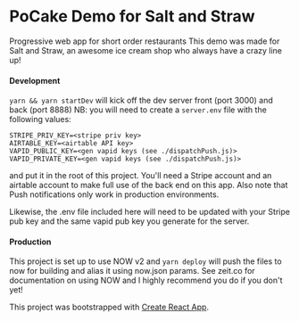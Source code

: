 # PoCake Demo for Salt and Straw
Progressive web app for short order restaurants
This demo was made for Salt and Straw, an awesome ice cream shop who always have a crazy line up!

#### Development
`yarn && yarn startDev` will kick off the dev server front (port 3000) and back (port 8888)
NB: you will need to create a `server.env` file with the following values:
```
STRIPE_PRIV_KEY=<stripe priv key>
AIRTABLE_KEY=<airtable API key>
VAPID_PUBLIC_KEY=<gen vapid keys (see ./dispatchPush.js)>
VAPID_PRIVATE_KEY=<gen vapid keys (see ./dispatchPush.js)>
```
and put it in the root of this project. You'll need a Stripe account and an airtable account to make full use of the back end on this app. Also note that Push notifications only work in production environments.

Likewise, the .env file included here will need to be updated with your Stripe pub key and the same vapid pub key you generate for the server.

#### Production
This project is set up to use NOW v2 and `yarn deploy` will push the files to now for building and alias it using now.json params.
See zeit.co for documentation on using NOW and I highly recommend you do if you don't yet!

This project was bootstrapped with [Create React App](https://github.com/facebook/create-react-app).
